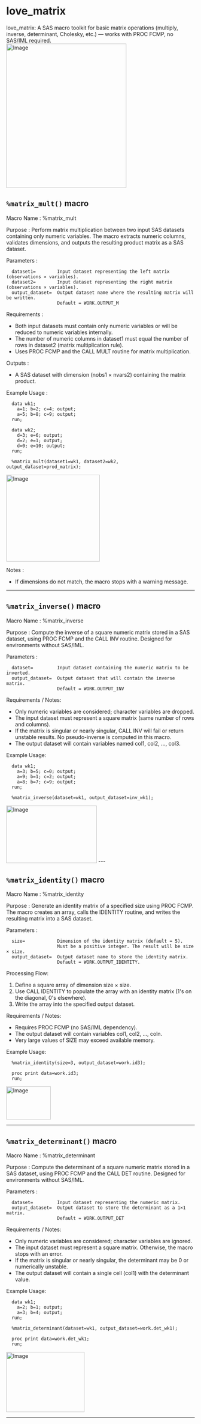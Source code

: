 # love_matrix
love_matrix: A SAS macro toolkit for basic matrix operations (multiply, inverse, determinant, Cholesky, etc.) — works with PROC FCMP, no SAS/IML required.  
<img width="321" height="384" alt="Image" src="https://github.com/user-attachments/assets/46c031d2-3f48-46b6-b923-30be02bce299" />  

## `%matrix_mult()` macro <a name="matrixmult-macro-5"></a> ######

Macro Name    : %matrix_mult
 
 Purpose       :
   Perform matrix multiplication between two input SAS datasets containing 
   only numeric variables. The macro extracts numeric columns, validates 
   dimensions, and outputs the resulting product matrix as a SAS dataset.

 Parameters    :
 ~~~text
   dataset1=        Input dataset representing the left matrix (observations × variables).
   dataset2=        Input dataset representing the right matrix (observations × variables).
   output_dataset=  Output dataset name where the resulting matrix will be written.
                    Default = WORK.OUTPUT_M
~~~
 Requirements  :
   - Both input datasets must contain only numeric variables or will be 
     reduced to numeric variables internally.
   - The number of numeric columns in dataset1 must equal the number of rows 
     in dataset2 (matrix multiplication rule).
   - Uses PROC FCMP and the CALL MULT routine for matrix multiplication.

 Outputs       :
   - A SAS dataset with dimension (nobs1 × nvars2) containing the 
     matrix product.

 Example Usage :
 ~~~sas
   data wk1;
     a=1; b=2; c=4; output;
     a=5; b=8; c=9; output;
   run;

   data wk2;
     d=3; e=6; output;
     d=2; e=1; output;
     d=0; e=10; output;
   run;

   %matrix_mult(dataset1=wk1, dataset2=wk2, output_dataset=prod_matrix);
~~~
<img width="250" height="231" alt="Image" src="https://github.com/user-attachments/assets/5ec7ea32-c4e5-4ccd-b59f-7b60f7f592e3" />  

 Notes         :
   - If dimensions do not match, the macro stops with a warning message.
---

## `%matrix_inverse()` macro <a name="matrixinverse-macro-4"></a> ######

Macro Name    : %matrix_inverse

Purpose       :
  Compute the inverse of a square numeric matrix stored in a SAS dataset,
  using PROC FCMP and the CALL INV routine. Designed for environments
  without SAS/IML.

Parameters    :
~~~text
  dataset=         Input dataset containing the numeric matrix to be inverted.
  output_dataset=  Output dataset that will contain the inverse matrix.
                   Default = WORK.OUTPUT_INV
~~~
Requirements / Notes:
  - Only numeric variables are considered; character variables are dropped.
  - The input dataset must represent a square matrix (same number of rows and columns).
  - If the matrix is singular or nearly singular, CALL INV will fail or return
    unstable results. No pseudo-inverse is computed in this macro.
  - The output dataset will contain variables named col1, col2, ..., col3.

Example Usage:
~~~sas
  data wk1;
    a=3; b=5; c=0; output;
    a=9; b=1; c=2; output;
    a=8; b=7; c=9; output;
  run;

  %matrix_inverse(dataset=wk1, output_dataset=inv_wk1);
~~~
<img width="242" height="153" alt="Image" src="https://github.com/user-attachments/assets/dbf02f2e-9fa1-438b-841d-2bb280bf7fc0" />  
---

## `%matrix_identity()` macro <a name="matrixidentity-macro-3"></a> ######

Macro Name    : %matrix_identity

 Purpose       :
   Generate an identity matrix of a specified size using PROC FCMP.
   The macro creates an array, calls the IDENTITY routine, and writes
   the resulting matrix into a SAS dataset.

 Parameters    :
 ~~~text
   size=            Dimension of the identity matrix (default = 5).
                    Must be a positive integer. The result will be size × size.
   output_dataset=  Output dataset name to store the identity matrix.
                    Default = WORK.OUTPUT_IDENTITY.
~~~
 Processing Flow:
   1. Define a square array of dimension size × size.
   2. Use CALL IDENTITY to populate the array with an identity matrix
      (1's on the diagonal, 0's elsewhere).
   3. Write the array into the specified output dataset.

 Requirements / Notes:
   - Requires PROC FCMP (no SAS/IML dependency).
   - The output dataset will contain variables col1, col2, ..., coln.
   - Very large values of SIZE may exceed available memory.

 Example Usage:
 ~~~sas
   %matrix_identity(size=3, output_dataset=work.id3);

   proc print data=work.id3;
   run;
~~~
<img width="119" height="88" alt="Image" src="https://github.com/user-attachments/assets/c4e6b8bf-fac8-44e3-81fa-9a22f08000c1" />

---
 
## `%matrix_determinant()` macro <a name="matrixdeterminant-macro-2"></a> ######

Macro Name    : %matrix_determinant

 Purpose       :
   Compute the determinant of a square numeric matrix stored in a SAS dataset,
   using PROC FCMP and the CALL DET routine. Designed for environments
   without SAS/IML.

 Parameters    :
 ~~~text
   dataset=         Input dataset representing the numeric matrix.
   output_dataset=  Output dataset to store the determinant as a 1×1 matrix.
                    Default = WORK.OUTPUT_DET
~~~

 Requirements / Notes:
   - Only numeric variables are considered; character variables are ignored.
   - The input dataset must represent a square matrix. Otherwise, the macro stops with an error.
   - If the matrix is singular or nearly singular, the determinant may be 0 or numerically unstable.
   - The output dataset will contain a single cell (col1) with the determinant value.

 Example Usage:
 ~~~sas
   data wk1;
     a=2; b=1; output;
     a=3; b=4; output;
   run;

   %matrix_determinant(dataset=wk1, output_dataset=work.det_wk1);

   proc print data=work.det_wk1;
   run;
~~~
<img width="209" height="160" alt="Image" src="https://github.com/user-attachments/assets/6a227459-c9e2-4ae6-adc7-c1ed2e1734de" />  

---
